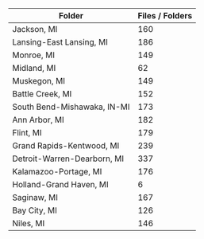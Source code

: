 | Folder                      |   Files / Folders |
|-----------------------------|-------------------|
| Jackson, MI                 |               160 |
| Lansing-East Lansing, MI    |               186 |
| Monroe, MI                  |               149 |
| Midland, MI                 |                62 |
| Muskegon, MI                |               149 |
| Battle Creek, MI            |               152 |
| South Bend-Mishawaka, IN-MI |               173 |
| Ann Arbor, MI               |               182 |
| Flint, MI                   |               179 |
| Grand Rapids-Kentwood, MI   |               239 |
| Detroit-Warren-Dearborn, MI |               337 |
| Kalamazoo-Portage, MI       |               176 |
| Holland-Grand Haven, MI     |                 6 |
| Saginaw, MI                 |               167 |
| Bay City, MI                |               126 |
| Niles, MI                   |               146 |